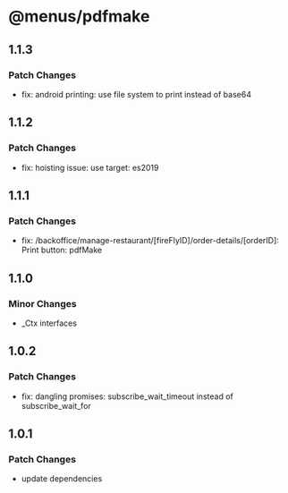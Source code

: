 # @menus/pdfmake

## 1.1.3

### Patch Changes

- fix: android printing: use file system to print instead of base64

## 1.1.2

### Patch Changes

- fix: hoisting issue: use target: es2019

## 1.1.1

### Patch Changes

- fix: /backoffice/manage-restaurant/[fireFlyID]/order-details/[orderID]: Print button: pdfMake

## 1.1.0

### Minor Changes

- \_Ctx interfaces

## 1.0.2

### Patch Changes

- fix: dangling promises: subscribe_wait_timeout instead of subscribe_wait_for

## 1.0.1

### Patch Changes

- update dependencies
